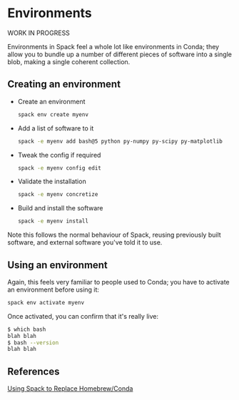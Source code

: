 # Environments

WORK IN PROGRESS

Environments in Spack feel a whole lot like environments in Conda; they allow
you to bundle up a number of different pieces of software into a single blob,
making a single coherent collection.

## Creating an environment

- Create an environment
  ```bash
  spack env create myenv
  ```

- Add a list of software to it
  ```bash
  spack -e myenv add bash@5 python py-numpy py-scipy py-matplotlib
  ```

- Tweak the config if required
  ```bash
  spack -e myenv config edit

- Validate the installation
  ```bash
  spack -e myenv concretize
  ```

- Build and install the software
  ```bash
  spack -e myenv install
  ```

Note this follows the normal behaviour of Spack, reusing previously built
software, and external software you've told it to use.

## Using an environment

Again, this feels very familiar to people used to Conda; you have to activate
an environment before using it:

```bash
spack env activate myenv
```

Once activated, you can confirm that it's really live:

```bash
$ which bash
blah blah
$ bash --version
blah blah
```

## References

[Using Spack to Replace Homebrew/Conda](https://spack.readthedocs.io/en/latest/replace_conda_homebrew.html)

